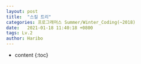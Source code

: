 ```yaml
---
layout: post
title:  "스킬 트리"
categories: 프로그래머스 Summer/Winter_Coding(~2018)
date:   2021-01-18 11:40:18 +0800
tags: Lv.2
author: Haribo
---
```


* content
{:toc}